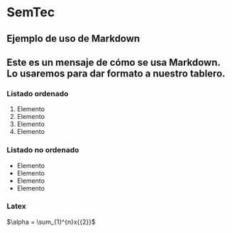 # SemTec

## Ejemplo de uso de Markdown

Este es un mensaje de cómo se usa Markdown. Lo usaremos para dar formato a nuestro tablero.
---

### Listado ordenado 
1. Elemento 
2. Elemento 
3. Elemento 
4. Elemento 

### Listado no ordenado 

- Elemento
- Elemento
- Elemento
- Elemento

### Latex

$\alpha = \sum_{1}^{n}x{{2}}$